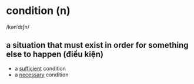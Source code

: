 # condition (n)

/kənˈdɪʃn/

## a situation that must exist in order for something else to happen (điều kiện)

- a [sufficient](../s/sufficient-adj.md#enough-for-a-particular-purpose-as-much-as-you-need) condition
- a [necessary](../n/necessary-adj.md#that-must-exist-or-happen-and-cannot-be-avoided) condition